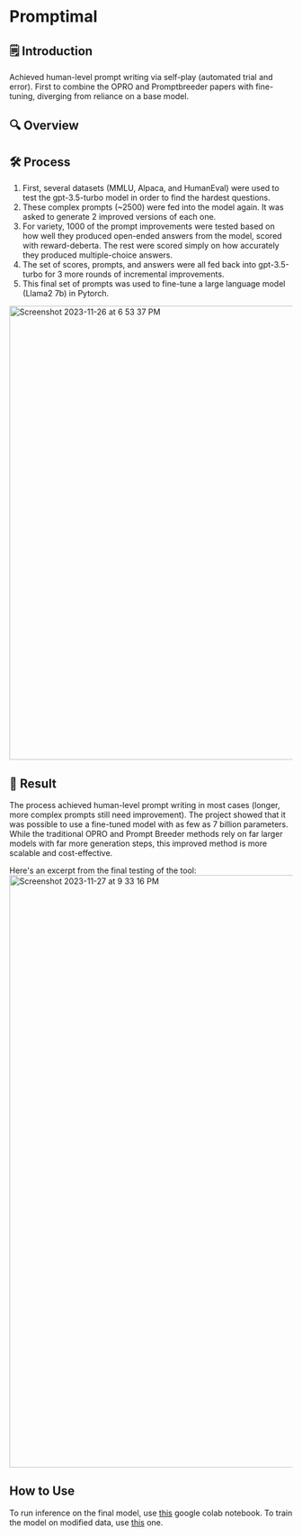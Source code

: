 # Promptimal

## 🗒️ Introduction
  Achieved human-level prompt writing via self-play (automated trial and error). 
  First to combine the OPRO and Promptbreeder papers with fine-tuning, diverging from reliance on a base model.
## 🔍 Overview

## 🛠 Process

  1. First, several datasets (MMLU, Alpaca, and HumanEval) were used to test the gpt-3.5-turbo model in order to find the hardest questions. 
  2. These complex prompts (~2500) were fed into the model again. It was asked to generate 2 improved versions of each one.
  3. For variety, 1000 of the prompt improvements were tested based on how well they produced open-ended answers from the model, scored with reward-deberta. The rest were scored simply on how accurately they produced multiple-choice answers.
  4. The set of scores, prompts, and answers were all fed back into gpt-3.5-turbo for 3 more rounds of incremental improvements.
  5. This final set of prompts was used to fine-tune a large language model (Llama2 7b) in Pytorch.


<img width="806" alt="Screenshot 2023-11-26 at 6 53 37 PM" src="https://github.com/NoahBSchwartz/Promptimal/assets/44248582/02414aa4-4e85-4ff5-9419-f21711e78478">



## 🎉 Result
The process achieved human-level prompt writing in most cases (longer, more complex prompts still need improvement). The project showed that it was possible to use a fine-tuned model with as few as 7 billion parameters. While the traditional OPRO and Prompt Breeder methods rely on far larger models with far more generation steps, this improved method is more scalable and cost-effective. 

Here's an excerpt from the final testing of the tool:
<img width="1052" alt="Screenshot 2023-11-27 at 9 33 16 PM" src="https://github.com/NoahBSchwartz/Promptimal/assets/44248582/c2fe65c0-f9c4-4bcb-97ba-c25a7ba47098">


## How to Use

To run inference on the final model, use [this](https://colab.research.google.com/drive/1HaIEY3PV6FnfnBAJ78L1COHrou5VrXWi#scrollTo=6F_QcoT5WOXH) google colab notebook.
To train the model on modified data, use [this](https://colab.research.google.com/drive/1B0OvnZrb7vGcmhmKFYEaY08ZuWuGFfs8) one. 

